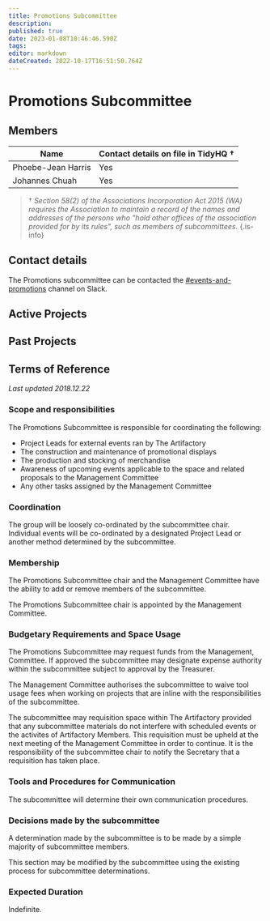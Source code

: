 ```yaml
---
title: Promotions Subcommittee
description: 
published: true
date: 2023-01-08T10:46:46.590Z
tags: 
editor: markdown
dateCreated: 2022-10-17T16:51:50.764Z
---
```


# Promotions Subcommittee

## Members

| Name                  | Contact details on file in TidyHQ † |
| --------------------- | ----------------------------------- |
| Phoebe-Jean Harris    | Yes                                 |
| Johannes Chuah        | Yes                                 |

> † *Section 58(2) of the Associations Incorporation Act 2015 (WA) requires the Association to maintain a record of the names and addresses of the persons who "hold other offices of the association provided for by its rules", such as members of subcommittees.*
{.is-info}

## Contact details

The Promotions subcommittee can be contacted the [#events-and-promotions](https://perthartifactory.slack.com/archives/CFXEGDMLP) channel on Slack.

## Active Projects

## Past Projects

## Terms of Reference

*Last updated 2018.12.22*

### Scope and responsibilities

The Promotions Subcommittee is responsible for coordinating the following:

* Project Leads for external events ran by The Artifactory
* The construction and maintenance of promotional displays
* The production and stocking of merchandise 
 * Awareness of upcoming events applicable to the space and related proposals to the Management Committee
* Any other tasks assigned by the Management Committee

### Coordination

The group will be loosely co-ordinated by the subcommittee chair. Individual events will be co-ordinated by a designated Project Lead or another method determined by the subcommittee.

### Membership

The Promotions Subcommittee chair and the Management Committee have the ability to add or remove members of the subcommittee.

The Promotions Subcommittee chair is appointed by the Management Committee.

### Budgetary Requirements and Space Usage

The Promotions Subcommittee may request funds from the Management, Committee. If approved the subcommittee may designate expense authority within the subcommittee subject to approval by the Treasurer.

The Management Committee authorises the subcommittee to waive tool usage fees when working on projects that are inline with the responsibilities of the subcommittee.

The subcommittee may requisition space within The Artifactory provided that any subcommittee materials do not interfere with scheduled events or the activites of Artifactory Members. This requisition must be upheld at the next meeting of the Management Committee in order to continue. It is the responsibility of the subcommittee chair to notify the Secretary that a requisition has taken place.

### Tools and Procedures for Communication

The subcommittee will determine their own communication procedures.

### Decisions made by the subcommittee

A determination made by the subcommittee is to be made by a simple majority of subcommittee members.

This section may be modified by the subcommittee using the existing process for subcommittee determinations.

### Expected Duration

Indefinite.
